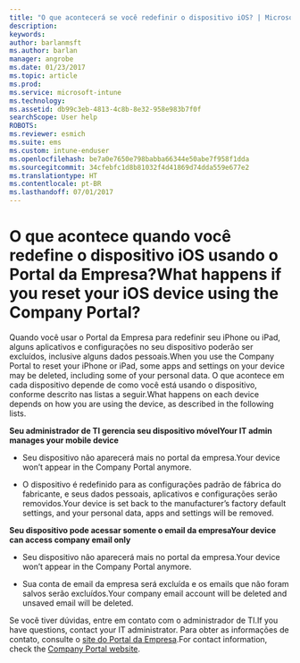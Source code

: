 ```yaml
---
title: "O que acontecerá se você redefinir o dispositivo iOS? | Microsoft Docs"
description: 
keywords: 
author: barlanmsft
ms.author: barlan
manager: angrobe
ms.date: 01/23/2017
ms.topic: article
ms.prod: 
ms.service: microsoft-intune
ms.technology: 
ms.assetid: db99c3eb-4813-4c8b-8e32-958e983b7f0f
searchScope: User help
ROBOTS: 
ms.reviewer: esmich
ms.suite: ems
ms.custom: intune-enduser
ms.openlocfilehash: be7a0e7650e798babba66344e50abe7f958f1dda
ms.sourcegitcommit: 34cfebfc1d8b81032f4d41869d74dda559e677e2
ms.translationtype: HT
ms.contentlocale: pt-BR
ms.lasthandoff: 07/01/2017
---
```

# <span data-ttu-id="db611-103">O que acontece quando você redefine o dispositivo iOS usando o Portal da Empresa?</span><span class="sxs-lookup"><span data-stu-id="db611-103">What happens if you reset your iOS device using the Company Portal?</span></span>
<a id="what-happens-if-you-reset-your-ios-device-using-the-company-portal" class="xliff"></a>

<span data-ttu-id="db611-104">Quando você usar o Portal da Empresa para redefinir seu iPhone ou iPad, alguns aplicativos e configurações no seu dispositivo poderão ser excluídos, inclusive alguns dados pessoais.</span><span class="sxs-lookup"><span data-stu-id="db611-104">When you use the Company Portal to reset your iPhone or iPad, some apps and settings on your device may be deleted, including some of your personal data.</span></span> <span data-ttu-id="db611-105">O que acontece em cada dispositivo depende de como você está usando o dispositivo, conforme descrito nas listas a seguir.</span><span class="sxs-lookup"><span data-stu-id="db611-105">What happens on each device depends on how you are using the device, as described in the following lists.</span></span>

<span data-ttu-id="db611-106">**Seu administrador de TI gerencia seu dispositivo móvel**</span><span class="sxs-lookup"><span data-stu-id="db611-106">**Your IT admin manages your mobile device**</span></span>

-   <span data-ttu-id="db611-107">Seu dispositivo não aparecerá mais no portal da empresa.</span><span class="sxs-lookup"><span data-stu-id="db611-107">Your device won’t appear in the Company Portal anymore.</span></span>

-   <span data-ttu-id="db611-108">O dispositivo é redefinido para as configurações padrão de fábrica do fabricante, e seus dados pessoais, aplicativos e configurações serão removidos.</span><span class="sxs-lookup"><span data-stu-id="db611-108">Your device is set back to the manufacturer’s factory default settings, and your personal data, apps and settings will be removed.</span></span>

<span data-ttu-id="db611-109">**Seu dispositivo pode acessar somente o email da empresa**</span><span class="sxs-lookup"><span data-stu-id="db611-109">**Your device can access company email only**</span></span>

-   <span data-ttu-id="db611-110">Seu dispositivo não aparecerá mais no portal da empresa.</span><span class="sxs-lookup"><span data-stu-id="db611-110">Your device won’t appear in the Company Portal anymore.</span></span>

-   <span data-ttu-id="db611-111">Sua conta de email da empresa será excluída e os emails que não foram salvos serão excluídos.</span><span class="sxs-lookup"><span data-stu-id="db611-111">Your company email account will be deleted and unsaved email will be deleted.</span></span>

<span data-ttu-id="db611-112">Se você tiver dúvidas, entre em contato com o administrador de TI.</span><span class="sxs-lookup"><span data-stu-id="db611-112">If you have questions, contact your IT administrator.</span></span> <span data-ttu-id="db611-113">Para obter as informações de contato, consulte o [site do Portal da Empresa](http://portal.manage.microsoft.com).</span><span class="sxs-lookup"><span data-stu-id="db611-113">For contact information, check the [Company Portal website](http://portal.manage.microsoft.com).</span></span>
